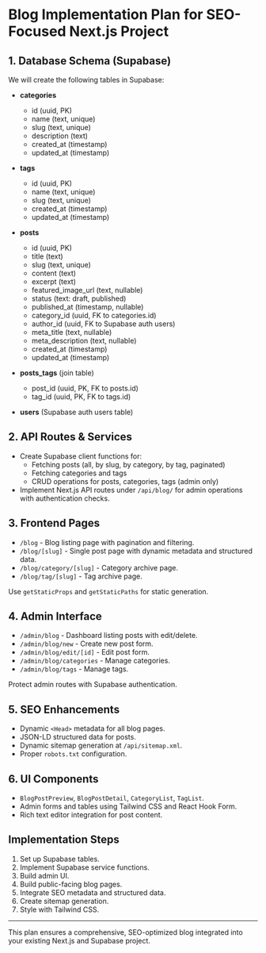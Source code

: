 # Blog Implementation Plan for SEO-Focused Next.js Project

## 1. Database Schema (Supabase)

We will create the following tables in Supabase:

- **categories**
  - id (uuid, PK)
  - name (text, unique)
  - slug (text, unique)
  - description (text)
  - created_at (timestamp)
  - updated_at (timestamp)

- **tags**
  - id (uuid, PK)
  - name (text, unique)
  - slug (text, unique)
  - created_at (timestamp)
  - updated_at (timestamp)

- **posts**
  - id (uuid, PK)
  - title (text)
  - slug (text, unique)
  - content (text)
  - excerpt (text)
  - featured_image_url (text, nullable)
  - status (text: draft, published)
  - published_at (timestamp, nullable)
  - category_id (uuid, FK to categories.id)
  - author_id (uuid, FK to Supabase auth users)
  - meta_title (text, nullable)
  - meta_description (text, nullable)
  - created_at (timestamp)
  - updated_at (timestamp)

- **posts_tags** (join table)
  - post_id (uuid, PK, FK to posts.id)
  - tag_id (uuid, PK, FK to tags.id)

- **users** (Supabase auth users table)

## 2. API Routes & Services

- Create Supabase client functions for:
  - Fetching posts (all, by slug, by category, by tag, paginated)
  - Fetching categories and tags
  - CRUD operations for posts, categories, tags (admin only)
- Implement Next.js API routes under `/api/blog/` for admin operations with authentication checks.

## 3. Frontend Pages

- `/blog` - Blog listing page with pagination and filtering.
- `/blog/[slug]` - Single post page with dynamic metadata and structured data.
- `/blog/category/[slug]` - Category archive page.
- `/blog/tag/[slug]` - Tag archive page.

Use `getStaticProps` and `getStaticPaths` for static generation.

## 4. Admin Interface

- `/admin/blog` - Dashboard listing posts with edit/delete.
- `/admin/blog/new` - Create new post form.
- `/admin/blog/edit/[id]` - Edit post form.
- `/admin/blog/categories` - Manage categories.
- `/admin/blog/tags` - Manage tags.

Protect admin routes with Supabase authentication.

## 5. SEO Enhancements

- Dynamic `<Head>` metadata for all blog pages.
- JSON-LD structured data for posts.
- Dynamic sitemap generation at `/api/sitemap.xml`.
- Proper `robots.txt` configuration.

## 6. UI Components

- `BlogPostPreview`, `BlogPostDetail`, `CategoryList`, `TagList`.
- Admin forms and tables using Tailwind CSS and React Hook Form.
- Rich text editor integration for post content.

## Implementation Steps

1. Set up Supabase tables.
2. Implement Supabase service functions.
3. Build admin UI.
4. Build public-facing blog pages.
5. Integrate SEO metadata and structured data.
6. Create sitemap generation.
7. Style with Tailwind CSS.

---

This plan ensures a comprehensive, SEO-optimized blog integrated into your existing Next.js and Supabase project.